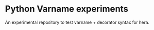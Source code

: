# Python Varname experiments

An experimental repository to test varname + decorator syntax for hera.
